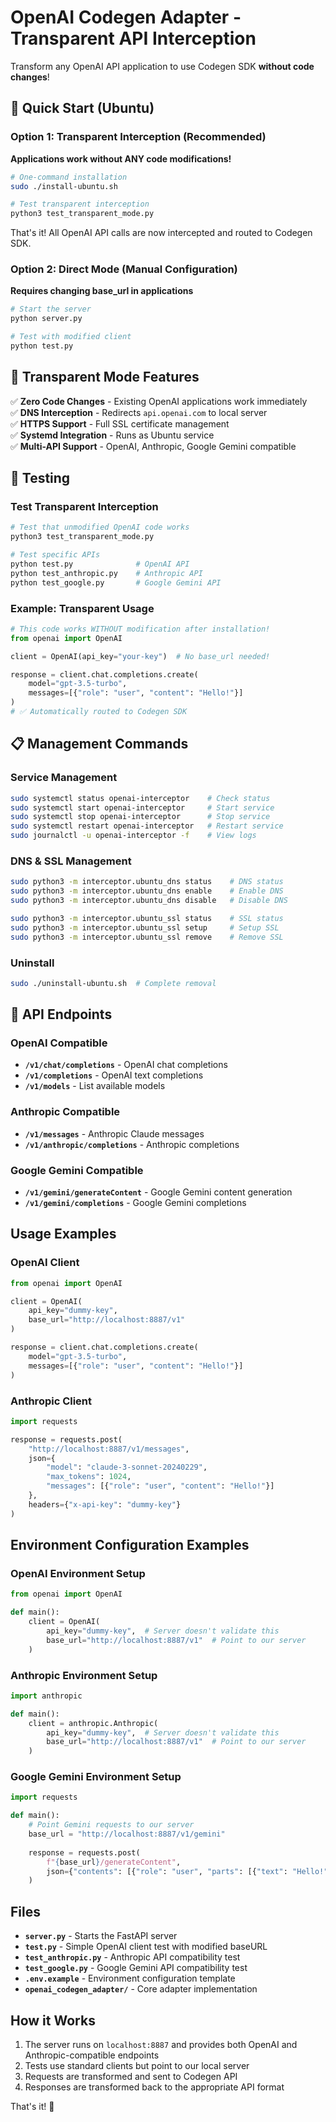 # OpenAI Codegen Adapter - Transparent API Interception

Transform any OpenAI API application to use Codegen SDK **without code changes**!

## 🚀 Quick Start (Ubuntu)

### Option 1: Transparent Interception (Recommended)
**Applications work without ANY code modifications!**

```bash
# One-command installation
sudo ./install-ubuntu.sh

# Test transparent interception
python3 test_transparent_mode.py
```

That's it! All OpenAI API calls are now intercepted and routed to Codegen SDK.

### Option 2: Direct Mode (Manual Configuration)
**Requires changing base_url in applications**

```bash
# Start the server
python server.py

# Test with modified client
python test.py
```

## 🔄 Transparent Mode Features

✅ **Zero Code Changes** - Existing OpenAI applications work immediately  
✅ **DNS Interception** - Redirects `api.openai.com` to local server  
✅ **HTTPS Support** - Full SSL certificate management  
✅ **Systemd Integration** - Runs as Ubuntu service  
✅ **Multi-API Support** - OpenAI, Anthropic, Google Gemini compatible

## 🧪 Testing

### Test Transparent Interception
```bash
# Test that unmodified OpenAI code works
python3 test_transparent_mode.py

# Test specific APIs
python test.py              # OpenAI API
python test_anthropic.py    # Anthropic API  
python test_google.py       # Google Gemini API
```

### Example: Transparent Usage
```python
# This code works WITHOUT modification after installation!
from openai import OpenAI

client = OpenAI(api_key="your-key")  # No base_url needed!

response = client.chat.completions.create(
    model="gpt-3.5-turbo",
    messages=[{"role": "user", "content": "Hello!"}]
)
# ✅ Automatically routed to Codegen SDK
```

## 📋 Management Commands

### Service Management
```bash
sudo systemctl status openai-interceptor    # Check status
sudo systemctl start openai-interceptor     # Start service
sudo systemctl stop openai-interceptor      # Stop service
sudo systemctl restart openai-interceptor   # Restart service
sudo journalctl -u openai-interceptor -f    # View logs
```

### DNS & SSL Management
```bash
sudo python3 -m interceptor.ubuntu_dns status    # DNS status
sudo python3 -m interceptor.ubuntu_dns enable    # Enable DNS
sudo python3 -m interceptor.ubuntu_dns disable   # Disable DNS

sudo python3 -m interceptor.ubuntu_ssl status    # SSL status
sudo python3 -m interceptor.ubuntu_ssl setup     # Setup SSL
sudo python3 -m interceptor.ubuntu_ssl remove    # Remove SSL
```

### Uninstall
```bash
sudo ./uninstall-ubuntu.sh  # Complete removal
```

## 🔧 API Endpoints

### OpenAI Compatible
- **`/v1/chat/completions`** - OpenAI chat completions
- **`/v1/completions`** - OpenAI text completions
- **`/v1/models`** - List available models

### Anthropic Compatible
- **`/v1/messages`** - Anthropic Claude messages
- **`/v1/anthropic/completions`** - Anthropic completions

### Google Gemini Compatible
- **`/v1/gemini/generateContent`** - Google Gemini content generation
- **`/v1/gemini/completions`** - Google Gemini completions

## Usage Examples

### OpenAI Client
```python
from openai import OpenAI

client = OpenAI(
    api_key="dummy-key",
    base_url="http://localhost:8887/v1"
)

response = client.chat.completions.create(
    model="gpt-3.5-turbo",
    messages=[{"role": "user", "content": "Hello!"}]
)
```

### Anthropic Client
```python
import requests

response = requests.post(
    "http://localhost:8887/v1/messages",
    json={
        "model": "claude-3-sonnet-20240229",
        "max_tokens": 1024,
        "messages": [{"role": "user", "content": "Hello!"}]
    },
    headers={"x-api-key": "dummy-key"}
)
```

## Environment Configuration Examples

### OpenAI Environment Setup
```python
from openai import OpenAI

def main():
    client = OpenAI(
        api_key="dummy-key",  # Server doesn't validate this
        base_url="http://localhost:8887/v1"  # Point to our server
    )
```

### Anthropic Environment Setup
```python
import anthropic

def main():
    client = anthropic.Anthropic(
        api_key="dummy-key",  # Server doesn't validate this
        base_url="http://localhost:8887/v1"  # Point to our server
    )
```

### Google Gemini Environment Setup
```python
import requests

def main():
    # Point Gemini requests to our server
    base_url = "http://localhost:8887/v1/gemini"
    
    response = requests.post(
        f"{base_url}/generateContent",
        json={"contents": [{"role": "user", "parts": [{"text": "Hello!"}]}]}
    )
```

## Files

- **`server.py`** - Starts the FastAPI server
- **`test.py`** - Simple OpenAI client test with modified baseURL
- **`test_anthropic.py`** - Anthropic API compatibility test
- **`test_google.py`** - Google Gemini API compatibility test
- **`.env.example`** - Environment configuration template
- **`openai_codegen_adapter/`** - Core adapter implementation

## How it Works

1. The server runs on `localhost:8887` and provides both OpenAI and Anthropic-compatible endpoints
2. Tests use standard clients but point to our local server
3. Requests are transformed and sent to Codegen API
4. Responses are transformed back to the appropriate API format

That's it! 🚀
